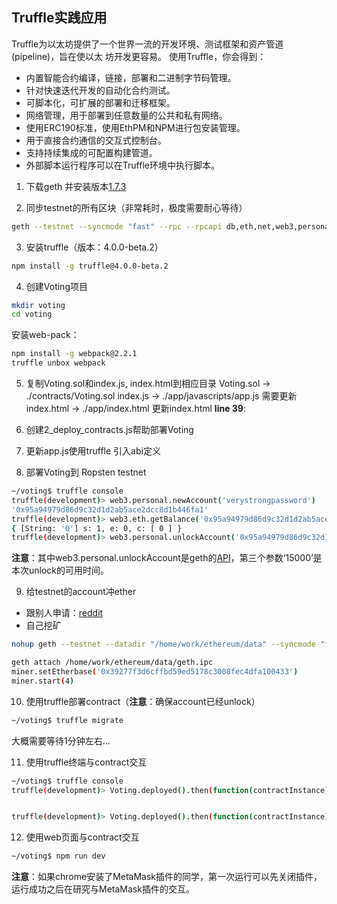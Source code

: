 **Truffle实践应用**
-------------------------------
Truffle为以太坊提供了一个世界一流的开发环境、测试框架和资产管道(pipeline)，旨在使以太
坊开发更容易。 使用Truffle，你会得到：
* 内置智能合约编译，链接，部署和二进制字节码管理。
* 针对快速迭代开发的自动化合约测试。
* 可脚本化，可扩展的部署和迁移框架。
* 网络管理，用于部署到任意数量的公共和私有网络。
* 使用ERC190标准，使用EthPM和NPM进行包安装管理。
* 用于直接合约通信的交互式控制台。
* 支持持续集成的可配置构建管道。
* 外部脚本运行程序可以在Truffle环境中执行脚本。


1. 下载geth 并安装版本[1.7.3](https://gethstore.blob.core.windows.net/builds/geth-windows-amd64-1.7.3-4bb3c89d.exe)

2. 同步testnet的所有区块（非常耗时，极度需要耐心等待）
```Bash
geth --testnet --syncmode "fast" --rpc --rpcapi db,eth,net,web3,personal --cache=1024  --rpcport 8545 --rpcaddr 127.0.0.1 --rpccorsdomain "*" --bootnodes "enode://20c9ad97c081d63397d7b685a412227a40e23c8bdc6688c6f37e97cfbc22d2b4d1db1510d8f61e6a8866ad7f0e17c02b14182d37ea7c3c8b9c2683aeb6b733a1@52.169.14.227:30303,enode://6ce05930c72abc632c58e2e4324f7c7ea478cec0ed4fa2528982cf34483094e9cbc9216e7aa349691242576d552a2a56aaeae426c5303ded677ce455ba1acd9d@13.84.180.240:30303"
```
3. 安装truffle（版本：4.0.0-beta.2）
```Bash
npm install -g truffle@4.0.0-beta.2
```
4. 创建Voting项目
```Bash
mkdir voting
cd voting
```
安装web-pack：
```Bash
npm install -g webpack@2.2.1
truffle unbox webpack
```

5. 复制Voting.sol和index.js, index.html到相应目录
Voting.sol -> ./contracts/Voting.sol
index.js -> ./app/javascripts/app.js 需要更新
index.html -> ./app/index.html  更新index.html **line 39**: <script src="app.js"></script>

6. 创建2_deploy_contracts.js帮助部署Voting

7. 更新app.js使用truffle 引入abi定义

8. 部署Voting到 Ropsten testnet
```Bash
~/voting$ truffle console
truffle(development)> web3.personal.newAccount('verystrongpassword')
'0x95a94979d86d9c32d1d2ab5ace2dcc8d1b446fa1'
truffle(development)> web3.eth.getBalance('0x95a94979d86d9c32d1d2ab5ace2dcc8d1b446fa1')
{ [String: '0'] s: 1, e: 0, c: [ 0 ] }
truffle(development)> web3.personal.unlockAccount('0x95a94979d86d9c32d1d2ab5ace2dcc8d1b446fa1', 'verystrongpassword', 15000)
```
**注意**：其中web3.personal.unlockAccount是geth的[API](https://github.com/ethereum/go-ethereum/wiki/Management-APIs#personal_unlockaccount)，第三个参数‘15000’是本次unlock的可用时间。

9. 给testnet的account冲ether
* 跟别人申请：[reddit](https://www.reddit.com/r/ethdev/comments/72ltwj/the_new_if_you_need_some_ropsten_testnet_ethers/?sort=new&limit=500)
* 自己挖矿
```Bash
nohup geth --testnet --datadir "/home/work/ethereum/data" --syncmode "fast" --cache=512 > geth.log 2>&1 

geth attach /home/work/ethereum/data/geth.ipc
miner.setEtherbase('0x39277f3d6cffbd59ed5178c3008fec4dfa100433')
miner.start(4)
```

10. 使用truffle部署contract（**注意**：确保account已经unlock）
```Bash
~/voting$ truffle migrate
```
大概需要等待1分钟左右...

11. 使用truffle终端与contract交互
```Bash
~/voting$ truffle console
truffle(development)> Voting.deployed().then(function(contractInstance) {contractInstance.voteForCandidate('Rama').then(function(v) {console.log(v)})})


truffle(development)> Voting.deployed().then(function(contractInstance) {contractInstance.totalVotesFor.call('Rama').then(function(v) {console.log(v)})})

```

12. 使用web页面与contract交互
```Bash
~/voting$ npm run dev
```
**注意**：如果chrome安装了MetaMask插件的同学，第一次运行可以先关闭插件，运行成功之后在研究与MetaMask插件的交互。

